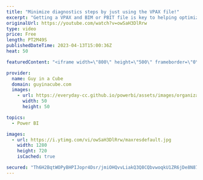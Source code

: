 ```yaml
---
title: "Minimize diagnostics steps by just using the VPAX file!"
excerpt: "Getting a VPAX and BIM or PBIT file is key to helping optimize your Power BI dataset. We look at them all the time. Patrick shows how you can simplify this by just using the VPAX file!  DAX Studio: https://daxstudio.org  Tabular Editor: https://tabulareditor.com/  📢 Become a member: https://guyinacu.be/membership"
originalUrl: https://youtube.com/watch?v=owSaH3DlRrw
type: video
price: Free
length: PT2M49S
publishedDateTime: 2023-04-13T15:00:36Z
heat: 50

featuredContent: "<iframe width=\"800\" height=\"500\" frameborder=\"0\" src=\"https://www.youtube.com/embed/owSaH3DlRrw\" allow=\"accelerometer; autoplay; encrypted-media; gyroscope; picture-in-picture\" allowfullscreen></iframe>"

provider:
  name: Guy in a Cube
  domain: guyinacube.com
  images:
    - url: https://everyday-cc.github.io/powerbi/assets/images/organizations/guyinacube.com-50x50.jpg
      width: 50
      height: 50

topics:
  - Power BI

images:
  - url: https://i.ytimg.com/vi/owSaH3DlRrw/maxresdefault.jpg
    width: 1280
    height: 720
    isCached: true

secured: "Th6H2BqtWOPyBHPIJopr4Dsr/jmiOHQvvLiakQ3Q8CQbvwoqkU1ZR6jDe8N87aSTFPwrKmkblPnidet02wcLnWdos9QScsjcnYWh1uQqgksiX8pBsPUBBfIkbSrAw/z7/Qj3xIZfrptQe4JLmd7CS5cgunZ8YawVSxn5vps+AMqMvDtbi4izvd35p7jKtoO/x1D2TgXsKYflRW0v/Jjr2QKVx0NHyLPRAajhNPeLs7IVJGkxwXib9CnLPRI5CQwkQEMP2t92vttcL5Q2WhyKH8vvt0f9wH1JZGjlpBuqq7XvN93JVunI9o8kiBYkQgjYe/Q7Cb8P1xuVH+Ao/OGxrwQaLqb1t+0LsWsTHmEdM2l7szhMsKaG5rvnpTNix9U1psYOq8tqBOEGcdzFmx0U4nrjbCSke6haM/b01ltJ3KI=;5HLY6+X2WAT7icocrJVUig=="
---
```


